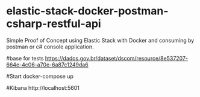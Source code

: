 # elastic-stack-docker-postman-csharp-restful-api
 Simple Proof of Concept using Elastic Stack with Docker and consuming by postman or c# console application. 

#base for tests
 https://dados.gov.br/dataset/dscom/resource/8e537207-664e-4c06-a70e-6a87c1249da6

#Start
docker-compose up

 #Kibana
 http://localhost:5601
